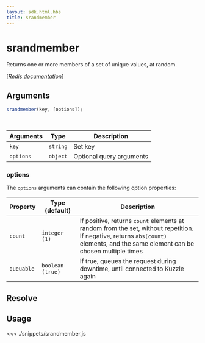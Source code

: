 ```yaml
---
layout: sdk.html.hbs
title: srandmember
---
```


# srandmember

Returns one or more members of a set of unique values, at random.

[[_Redis documentation_]](https://redis.io/commands/srandmember)

## Arguments

```js
srandmember(key, [options]);
```

<br/>

| Arguments | Type     | Description              |
| --------- | -------- | ------------------------ |
| `key`     | `string` | Set key                  |
| `options` | `object` | Optional query arguments |

### options

The `options` arguments can contain the following option properties:

| Property   | Type (default)   | Description                                                                                                                                                                         |
| ---------- | ---------------- | ----------------------------------------------------------------------------------------------------------------------------------------------------------------------------------- |
| `count`    | `integer (1)`    | If positive, returns `count` elements at random from the set, without repetition.<br/>If negative, returns `abs(count)` elements, and the same element can be chosen multiple times |
| `queuable` | `boolean (true)` | If true, queues the request during downtime, until connected to Kuzzle again                                                                                                        |

## Resolve

## Usage

<<< ./snippets/srandmember.js
